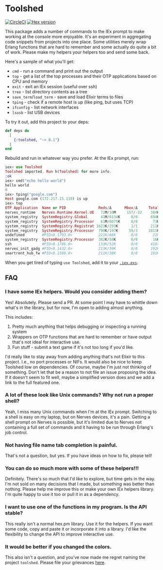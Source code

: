 # Toolshed

[![CircleCI](https://circleci.com/gh/fhunleth/toolshed.svg?style=svg)](https://circleci.com/gh/fhunleth/toolshed)
[![Hex version](https://img.shields.io/hexpm/v/toolshed.svg "Hex version")](https://hex.pm/packages/toolshed)

This package adds a number of commands to the IEx prompt to make working at the
console more enjoyable. It's an experiment in aggregating code snippets from
projects into one place. Some utilities merely wrap Erlang functions that are
hard to remember and some actually do quite a bit of work. Please make my
helpers your helpers too and send some back.

Here's a sample of what you'll get:

* `cmd` - run a command and print out the output
* `top` - get a list of the top processes and their OTP applications based on
          CPU and memory
* `exit` - exit an IEx session (useful over ssh)
* `tree` - list directory contents as a tree
* `save_term`/`load_term` - save and load Elixir terms to files
* `tping` - check if a remote host is up (like ping, but uses TCP)
* `ifconfig` - list network interfaces
* `lsusb` - list USB devices

To try it out, add this project to your deps:

```elixir
def deps do
  [
    {:toolshed, "~> 0.1"}
  ]
end
```

Rebuild and run in whatever way you prefer. At the IEx prompt, run:

```elixir
iex> use Toolshed
Toolshed imported. Run h(Toolshed) for more info.
:ok
iex> cmd("echo hello world")
hello world
0
iex> tping("google.com")
Host google.com (172.217.15.110) is up
iex> top
OTP Application  Name or PID               Reds/Δ      Mbox/Δ     Total/Δ      Heap/Δ     Stack/Δ
nerves_runtime   Nerves.Runtime.Kernel.UE   72M/10M     157/-32    384K/-4642  192K/73K      86/52
system_registry  SystemRegistry.Global      41M/6134K     0/0      694K/192K   192K/0        35/-11
system_registry  SystemRegistry.Processor   61M/6075K     0/0       73K/-1215   73K/0        10/0
system_registry  SystemRegistry.Registrat 1623K/293K      1/1      211K/109K    73K/0        10/0
system_registry  SystemRegistry.Processor  790K/197K     59/3     1011K/4461   502K/0        38/0
undefined        #PID<0.1793.0>            221K/68K       0/0       21K/0      6772/0       504/0
system_registry  SystemRegistry.Processor  382K/58K       0/0       16K/-1227  4185/-1354    22/0
ssh              #PID<0.1786.0>            133K/52K       0/0      4184/1599   2586/1599     10/0
nerves_init_gadg #PID<0.1432.0>            213K/39K       0/0      192K/101K    73K/0        10/0
smartrent_hub_fw #PID<0.1580.0>            211K/38K       0/0      101K/0       73K/0        10/0
```

When you get tired of typing `use Toolshed`, add it to your
[`.iex.exs`](https://hexdocs.pm/iex/IEx.html#module-the-iex-exs-file).

## FAQ

### I have some IEx helpers. Would you consider adding them?

Yes! Absolutely. Please send a PR. At some point I may have to whittle down
what's in the library, but for now, I'm open to adding almost anything.

This includes:

1. Pretty much anything that helps debugging or inspecting a running system
2. Wrappers on OTP functions that are hard to remember or have output that's not
   ideal for interactive use.
3. Fun stuff - submit a text game if it's not too long if you'd like.

I'd really like to stay away from adding anything that's not Elixir to this
project. I.e., no port processes or NIFs. It would also be nice to keep Toolshed
low on dependencies. Of course, maybe I'm just not thinking of something. Don't
let that be a reason to not file an issue proposing the idea. If it doesn't seem
to fit well, maybe a simplified version does and we add a link to the full
featured one.

### A lot of these look like Unix commands? Why not run a proper shell?

Yeah, I miss many Unix commands when I'm at the IEx prompt. Switching to a shell
is easy on my laptop, but on Nerves devices, it's a pain. Getting a shell prompt
on Nerves is possible, but it's limited due to Nerves not containing a full set
of commands and it having to be run through Erlang's job control.

### Not having file name tab completion is painful.

That's not a question, but yes. If you have ideas on how to fix, please tell!

### You can do so much more with some of these helpers!!!

Definitely. There's so much that I'd like to explore, but time gets in the way.
I'm not sold on many decisions that I made, but something was better than
nothing. Please help me improve this or make your own IEx helpers library. I'm
quite happy to use it too or pull it in as a dependency.

### I want to use one of the functions in my program. Is the API stable?

This really isn't a normal hex.pm library. Use it for the helpers. If you want
some code, copy and paste it or incorporate it into a library. I'd like the
flexibility to change the API to improve interactive use.

### It would be better if you changed the colors.

This also isn't a question, and you've now made me regret naming the project
`toolshed`. Please file your grievances
[here](https://github.com/fhunleth/toolshed/pull/5).
